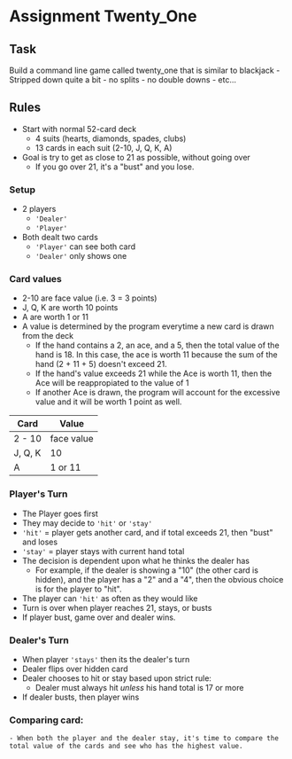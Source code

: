 # Assignment Twenty_One

## Task

Build a command line game called twenty_one that is similar to blackjack
    - Stripped down quite a bit
        - no splits
        - no double downs
        - etc...

## Rules

- Start with normal 52-card deck
    - 4 suits (hearts, diamonds, spades, clubs)
    - 13 cards in each suit (2-10, J, Q, K, A)
- Goal is try to get as close to 21 as possible, without going over
    - If you go over 21, it's a "bust" and you lose.

### Setup

- 2 players
    - `'Dealer'`
    - `'Player'`
- Both dealt two cards
    - `'Player'` can see both card
    - `'Dealer'` only shows one

### Card values

- 2-10 are face value (i.e. 3 = 3 points)
- J, Q, K are worth 10 points
- A are worth 1 or 11
- A value is determined by the program everytime a new card is drawn from the deck
    - If the hand contains a 2, an ace, and a 5, then the total value of the hand is 18. In this case, the ace is worth 11 because the sum of the hand (2 + 11 + 5) doesn't exceed 21.
    - If the hand's value exceeds 21 while the Ace is worth 11, then the Ace will be reappropiated to the value of 1
    - If another Ace is drawn, the program will account for the excessive value and it will be worth 1 point as well.

| Card    | Value      |
|---------|------------|
| 2 - 10  | face value |
| J, Q, K | 10         |
| A       | 1 or 11    |

### Player's Turn

- The Player goes first
- They may decide to `'hit'` or `'stay'`
- `'hit'` = player gets another card, and if total exceeds 21, then "bust" and loses
- `'stay'` = player stays with current hand total
- The decision is dependent upon what he thinks the dealer has
    -  For example, if the dealer is showing a "10" (the other card is hidden), and the player has a "2" and a "4", then the obvious choice is for the player to "hit".
- The player can `'hit'` as often as they would like
- Turn is over when player reaches 21, stays, or busts
- If player bust, game over and dealer wins.

### Dealer's Turn
- When player `'stays'` then its the dealer's turn
- Dealer flips over hidden card
- Dealer chooses to hit or stay based upon strict rule:
    - Dealer must always hit *unless* his hand total is 17 or more
- If dealer busts, then player wins

### Comparing card:

    - When both the player and the dealer stay, it's time to compare the total value of the cards and see who has the highest value.
